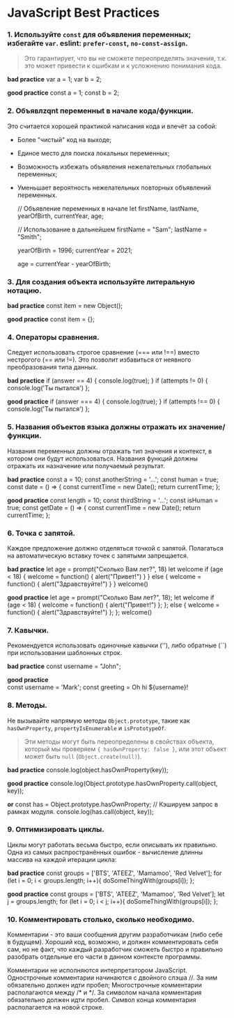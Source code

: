 # JavaScript Best Practices


### 1. Используйте `const` для объявления переменных; избегайте `var`. eslint: `prefer-const`, `no-const-assign`.
> Это гарантирует, что вы не сможете переопределять значения, т.к. это может привести к ошибкам и к усложнению понимания кода.

**bad practice**
  var a = 1;
  var b = 2;

**good practice**
  const a = 1;
  const b = 2;


### 2. Объявлzqnt переменныt в начале кода/функции.

Это считается хорошей практикой написания кода и влечёт за собой:

+ Более "чистый" код на выходе;
+ Единое место для поиска локальных переменных;
+ Возможность избежать объявления нежелательных глобальных переменных;
+ Уменьшает вероятность нежелательных повторных объявлений переменных.


  // Объявление переменных в начале
  let firstName, lastName, yearOfBirth, currentYear, age;
  
  // Использование в дальнейшем
  firstName = "Sam";
  lastName = "Smith";

  yearOfBirth = 1996;
  currentYear = 2021;

  age = currentYear - yearOfBirth;


### 3. Для создания объекта используйте литеральную нотацию.

  **bad practice**
  const item = new Object();

  **good practice**
  const item = {};


### 4. Операторы сравнения.
Следует использовать строгое сравнение (=== или !==) вместо нестрогого (== или !=). Это позволит избавиться от неявного преобразования типа данных.

  **bad practice**
  if (answer == 4) { console.log(true); } if (attempts != 0) { console.log('Ты пытался') };

  **good practice**
  if (answer === 4) { console.log(true); } if (attempts !== 0) { console.log('Ты пытался') };


### 5. Названия объектов языка должны отражать их значение/функции.
Названия переменных должны отражать тип значения и контекст, в котором они будут использоваться.
Названия функций должны отражать их назначение или получаемый результат.
  
  **bad practice**
  const a = 10;
  const anotherString = '...';
  const human = true;
  const date = () => {
    const currentTime = new Date();
    return currentTime;
  };

  **good practice**
  const length = 10;
  const thirdString = '...';
  const isHuman = true;
  const getDate = () => {
    const currentTime = new Date();
    return currentTime;
  };


### 6. Точка с запятой.
Каждое предложение должно отделяться точкой с запятой. Полагаться на автоматическую вставку точек с запятыми запрещается.

  **bad practice**
  let age = prompt("Сколько Вам лет?", 18) 
  let welcome if (age < 18) {
       welcome = function() { 
           alert("Привет!") 
           }
 } else { 
     welcome = function() { 
         alert("Здравствуйте!") 
         }
         } welcome()

  **good practice**
   let age = prompt("Сколько Вам лет?", 18);
   let welcome if (age < 18) {
       welcome = function() { 
           alert("Привет!") 
           };
 }; else { 
     welcome = function() { 
         alert("Здравствуйте!") 
         };
         }; welcome()

### 7. Кавычки.
Рекомендуется использовать одиночные кавычки (''), либо обратные (``) при использовании шаблонных строк.

 **bad practice**
  const username = "John";

  **good practice**  
  const username = 'Mark'; const greeting = Oh hi ${username}!


### 8. Методы.
Не вызывайте напрямую методы `Object.prototype`, такие как `hasOwnProperty`, `propertyIsEnumerable` и `isPrototypeOf`. 
> Эти методы могут быть переопределены в свойствах объекта, который мы проверяем `{ hasOwnProperty: false }`, или этот объект может быть `null` (`Object.create(null)`).

**bad practice**
  console.log(object.hasOwnProperty(key));

**good practice**
  console.log(Object.prototype.hasOwnProperty.call(object, key));

  **or**
  const has = Object.prototype.hasOwnProperty; // Кэшируем запрос в рамках модуля.
  console.log(has.call(object, key));


### 9. Оптимизировать циклы.
Циклы могут работать весьма быстро, если описывать их правильно.
Одна из самых распространённых ошибок - вычисление длинны массива на каждой итерации цикла:

**bad practice**
const groups = ['BTS', 'ATEEZ', 'Mamamoo', 'Red Velvet'];
for (let i = 0; i < groups.length; i++){
  doSomeThingWith(groups[i]);
};

**good practice**
const groups = ['BTS', 'ATEEZ', 'Mamamoo', 'Red Velvet'];
let j = groups.length;
for (let i = 0; i < j; i++){
  doSomeThingWith(groups[i]);
};


### 10. Комментировать столько, сколько необходимо.
Комментарии - это ваши сообщения другим разработчикам (либо себе в будущем).
Хороший код, возможно, и должен комментировать себя сам, но не факт, что каждый разработчик сможеть быстро и правильно разобрать отдельные его части в данном контексте программы.

Комментарии не исполняются интерпретатором JavaScript. Однострочные комментарии начинаются с двойного слэша //. За ним обязательно должен идти пробел; 
Многострочные комментарии располагаются между /* и */. За символом начала комментария обязательно должен идти пробел. Символ конца комментария располагается на новой строке.
